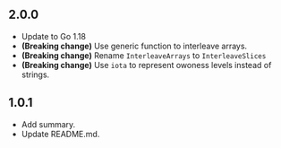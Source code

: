 ## 2.0.0
- Update to Go 1.18
- **(Breaking change)** Use generic function to interleave arrays.
- **(Breaking change)** Rename `InterleaveArrays` to `InterleaveSlices`
- **(Breaking change)** Use `iota` to represent owoness levels instead of strings.

## 1.0.1
- Add summary.
- Update README.md.
